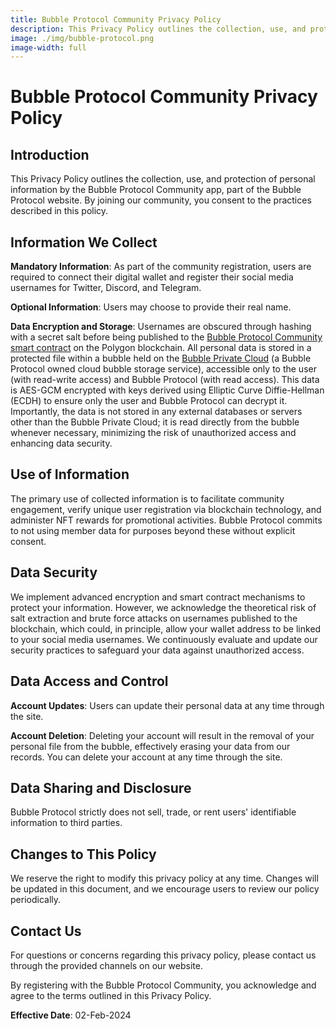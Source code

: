 ```yaml
---
title: Bubble Protocol Community Privacy Policy
description: This Privacy Policy outlines the collection, use, and protection of personal information by the Bubble Protocol Community app, part of the Bubble Protocol website.
image: ./img/bubble-protocol.png
image-width: full
---
```

# Bubble Protocol Community Privacy Policy

## Introduction
This Privacy Policy outlines the collection, use, and protection of personal information by the Bubble Protocol Community app, part of the Bubble Protocol website. By joining our community, you consent to the practices described in this policy.

## Information We Collect
**Mandatory Information**: As part of the community registration, users are required to connect their digital wallet and register their social media usernames for Twitter, Discord, and Telegram.

**Optional Information**: Users may choose to provide their real name.

**Data Encryption and Storage**: Usernames are obscured through hashing with a secret salt before being published to the [Bubble Protocol Community smart contract](https://polygonscan.com/address/0xfF0795db0D1B09c00F9B01b23a1ff6b7556daA6F) on the Polygon blockchain. All personal data is stored in a protected file within a bubble held on the [Bubble Private Cloud](https://vault.bubbleprotocol.com) (a Bubble Protocol owned cloud bubble storage service), accessible only to the user (with read-write access) and Bubble Protocol (with read access). This data is AES-GCM encrypted with keys derived using Elliptic Curve Diffie-Hellman (ECDH) to ensure only the user and Bubble Protocol can decrypt it. Importantly, the data is not stored in any external databases or servers other than the Bubble Private Cloud; it is read directly from the bubble whenever necessary, minimizing the risk of unauthorized access and enhancing data security.

## Use of Information
The primary use of collected information is to facilitate community engagement, verify unique user registration via blockchain technology, and administer NFT rewards for promotional activities. Bubble Protocol commits to not using member data for purposes beyond these without explicit consent.

## Data Security
We implement advanced encryption and smart contract mechanisms to protect your information. However, we acknowledge the theoretical risk of salt extraction and brute force attacks on usernames published to the blockchain, which could, in principle, allow your wallet address to be linked to your social media usernames. We continuously evaluate and update our security practices to safeguard your data against unauthorized access.

## Data Access and Control
**Account Updates**: Users can update their personal data at any time through the site.

**Account Deletion**: Deleting your account will result in the removal of your personal file from the bubble, effectively erasing your data from our records. You can delete your account at any time through the site.

## Data Sharing and Disclosure
Bubble Protocol strictly does not sell, trade, or rent users' identifiable information to third parties.

## Changes to This Policy
We reserve the right to modify this privacy policy at any time. Changes will be updated in this document, and we encourage users to review our policy periodically.

## Contact Us
For questions or concerns regarding this privacy policy, please contact us through the provided channels on our website.

By registering with the Bubble Protocol Community, you acknowledge and agree to the terms outlined in this Privacy Policy.

**Effective Date**: 02-Feb-2024
